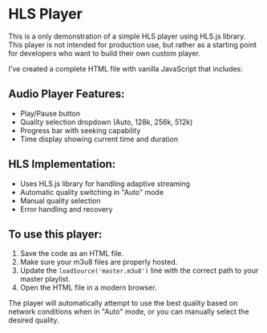 # HLS Player
This is a only demonstration of a simple HLS player using HLS.js library. This player is not intended for production use, but rather as a starting point for developers who want to build their own custom player.

I've created a complete HTML file with vanilla JavaScript that includes:


## Audio Player Features:
- Play/Pause button
- Quality selection dropdown (Auto, 128k, 256k, 512k)
- Progress bar with seeking capability
- Time display showing current time and duration

## HLS Implementation:
- Uses HLS.js library for handling adaptive streaming
- Automatic quality switching in "Auto" mode
- Manual quality selection
- Error handling and recovery


## To use this player:
1. Save the code as an HTML file.
2. Make sure your m3u8 files are properly hosted.
3. Update the `loadSource('master.m3u8')` line with the correct path to your master playlist.
4. Open the HTML file in a modern browser.

The player will automatically attempt to use the best quality based on network conditions when in "Auto" mode, or you can manually select the desired quality.

